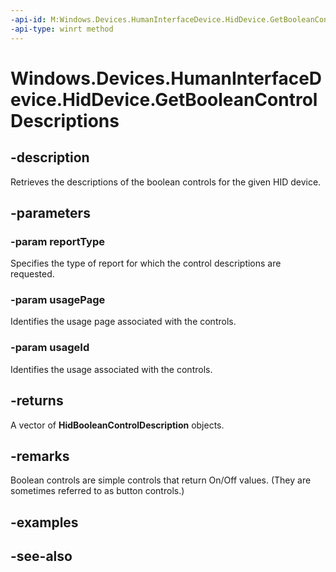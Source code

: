 ----api-id: M:Windows.Devices.HumanInterfaceDevice.HidDevice.GetBooleanControlDescriptions(Windows.Devices.HumanInterfaceDevice.HidReportType,System.UInt16,System.UInt16)
-api-type: winrt method
---<!-- Method syntaxpublic Windows.Foundation.Collections.IVectorView<Windows.Devices.HumanInterfaceDevice.HidBooleanControlDescription> GetBooleanControlDescriptions(Windows.Devices.HumanInterfaceDevice.HidReportType reportType, System.UInt16 usagePage, System.UInt16 usageId)--># Windows.Devices.HumanInterfaceDevice.HidDevice.GetBooleanControlDescriptions## -descriptionRetrieves the descriptions of the boolean controls for the given HID device.## -parameters### -param reportTypeSpecifies the type of report for which the control descriptions are requested.### -param usagePageIdentifies the usage page associated with the controls.### -param usageIdIdentifies the usage associated with the controls.## -returnsA vector of **HidBooleanControlDescription** objects.## -remarksBoolean controls are simple controls that return On/Off values. (They are sometimes referred to as button controls.)## -examples## -see-also